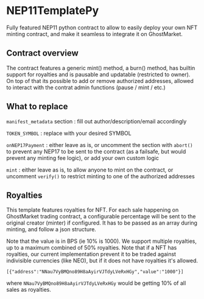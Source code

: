 # NEP11TemplatePy
Fully featured NEP11 python contract to allow to easily deploy your own NFT minting contract, and make it seamless to integrate it on GhostMarket.


## Contract overview

The contract features a generic mint() method, a burn() method, has builtin support for royalties and is pausable and updatable (restricted to owner). On top of that its possible to add or remove authorized addresses, allowed to interact with the contrat admin functions (pause / mint / etc.)


## What to replace

`manifest_metadata` section : fill out author/description/email accordingly

`TOKEN_SYMBOL` : replace with your desired SYMBOL

`onNEP17Payment` : either leave as is, or uncomment the section with `abort()` to prevent any NEP17 to be sent to the contract (as a failsafe, but would prevent any minting fee logic), or add your own custom logic

`mint` : either leave as is, to allow anyone to mint on the contract, or uncomment `verify()` to restrict minting to one of the authorized addresses


## Royalties

This template features royalties for NFT. For each sale happening on GhostMarket trading contract, a configurable percentage will be sent to the original creator (minter) if configured. It has to be passed as an array during minting, and follow a json structure.

Note that the value is in BPS (ie 10% is 1000). We support multiple royalties, up to a maximum combined of 50% royalties. Note that if a NFT has royalties, our current implementation prevent it to be traded against indivisible currencies (like NEO), but if it does not have royalties it's allowed.

`[{"address":"NNau7VyBMQno89H8aAyirVJTdyLVeRxHGy","value":"1000"}]`

where `NNau7VyBMQno89H8aAyirVJTdyLVeRxHGy` would be getting 10% of all sales as royalties.

